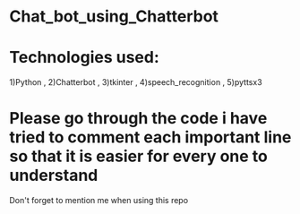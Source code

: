 # Chat_bot_using_Chatterbot
# Technologies used:
  1)Python , 2)Chatterbot , 3)tkinter , 4)speech_recognition , 5)pyttsx3
  
# Please go through the code i have tried to comment each important line so that it is easier for every one to understand
Don't forget to mention me when using this repo
